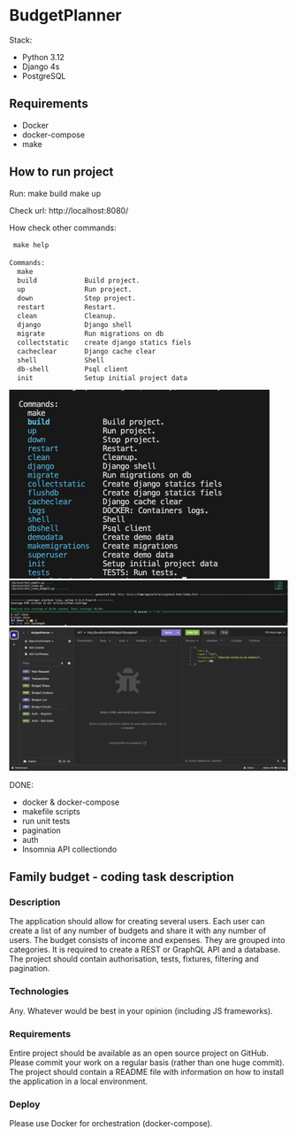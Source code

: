 # BudgetPlanner

Stack:
- Python 3.12
- Django 4s
- PostgreSQL

## Requirements
- Docker
- docker-compose
- make

## How to run project
Run:
make build
make up

Check url:
 http://localhost:8080/


How check other commands:

```
 make help

Commands:
  make 
  build            Build project.
  up               Run project.
  down             Stop project.
  restart          Restart.
  clean            Cleanup.
  django           Django shell
  migrate          Run migrations on db
  collectstatic    create django statics fiels
  cacheclear       Django cache clear
  shell            Shell
  db-shell         Psql client
  init             Setup initial project data
  ```

<img src="https://github.com/Cinal/budgetplanner/blob/master/docs/makefile.png"/>
<img src="https://github.com/Cinal/budgetplanner/blob/master/docs/make_tests.png"/>
<img src="https://github.com/Cinal/budgetplanner/blob/master/docs/insomnia.png"/>


DONE:
- docker & docker-compose
- makefile scripts
- run unit tests
- pagination
- auth
- Insomnia API collectiondo


## Family budget - coding task description

### Description
The application should allow for creating several users. Each user can create a list of any
number of budgets and share it with any number of users. The budget consists of income
and expenses. They are grouped into categories. It is required to create a REST or
GraphQL API and a database. The project should contain authorisation, tests, fixtures,
filtering and pagination.

### Technologies
Any. Whatever would be best in your opinion (including JS frameworks).

### Requirements
Entire project should be available as an open source project on GitHub. Please commit
your work on a regular basis (rather than one huge commit). The project should contain a
README file with information on how to install the application in a local environment.

### Deploy
Please use Docker for orchestration (docker-compose).